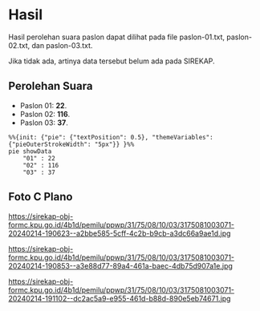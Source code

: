 # Hasil

Hasil perolehan suara paslon dapat dilihat pada file paslon-01.txt, paslon-02.txt, dan paslon-03.txt.

Jika tidak ada, artinya data tersebut belum ada pada SIREKAP.

## Perolehan Suara

 * Paslon 01: **22**.
 * Paslon 02: **116**.
 * Paslon 03: **37**.

```mermaid
%%{init: {"pie": {"textPosition": 0.5}, "themeVariables": {"pieOuterStrokeWidth": "5px"}} }%%
pie showData
    "01" : 22
    "02" : 116
    "03" : 37
```
## Foto C Plano

https://sirekap-obj-formc.kpu.go.id/4b1d/pemilu/ppwp/31/75/08/10/03/3175081003071-20240214-190623--a2bbe585-5cff-4c2b-b9cb-a3dc66a9ae1d.jpg

https://sirekap-obj-formc.kpu.go.id/4b1d/pemilu/ppwp/31/75/08/10/03/3175081003071-20240214-190853--a3e88d77-89a4-461a-baec-4db75d907a1e.jpg

https://sirekap-obj-formc.kpu.go.id/4b1d/pemilu/ppwp/31/75/08/10/03/3175081003071-20240214-191102--dc2ac5a9-e955-461d-b88d-890e5eb74671.jpg
